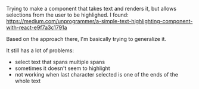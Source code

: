 Trying to make a component that takes text and renders
it, but allows selections from the user to be highlighed.
I found: https://medium.com/unprogrammer/a-simple-text-highlighting-component-with-react-e9f7a3c1791a

Based on the approach there, I'm basically trying to generalize it.

It still has a lot of problems:
- select text that spans multiple spans
- sometimes it doesn't seem to highlight
- not working when last character selected is one of the ends of the whole text